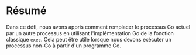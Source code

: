 # Résumé

Dans ce défi, nous avons appris comment remplacer le processus Go actuel par un autre processus en utilisant l'implémentation Go de la fonction classique `exec`. Cela peut être utile lorsque nous devons exécuter un processus non-Go à partir d'un programme Go.
